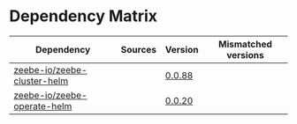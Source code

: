 # Dependency Matrix

Dependency | Sources | Version | Mismatched versions
---------- | ------- | ------- | -------------------
[zeebe-io/zeebe-cluster-helm](https://github.com/zeebe-io/zeebe-cluster-helm) |  | [0.0.88](https://github.com/zeebe-io/zeebe-cluster-helm/releases/tag/v0.0.88) | 
[zeebe-io/zeebe-operate-helm](https://github.com/zeebe-io/zeebe-operate-helm) |  | [0.0.20](https://github.com/zeebe-io/zeebe-operate-helm/releases/tag/v0.0.20) | 
